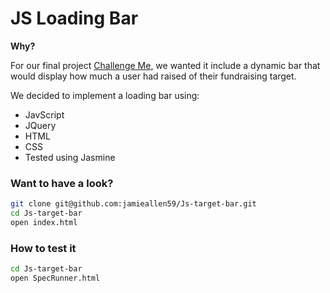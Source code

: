 # JS Loading Bar 

**Why?**

For our final project [Challenge Me](http://challenge--me.herokuapp.com/), we wanted it include a dynamic bar that would display how much a user had raised of their fundraising target.

We decided to implement a loading bar using: 

 + JavScript
 + JQuery
 + HTML 
 + CSS 
 + Tested using Jasmine


### Want to have a look?
```sh
git clone git@github.com:jamieallen59/Js-target-bar.git
cd Js-target-bar
open index.html
```

### How to test it
```sh
cd Js-target-bar
open SpecRunner.html
```